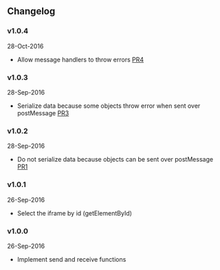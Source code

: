 ## Changelog

### v1.0.4
28-Oct-2016

* Allow message handlers to throw errors [PR4](https://github.com/kadirahq/storybook-channel-postmsg/pull/4)

### v1.0.3
28-Sep-2016

* Serialize data because some objects throw error when sent over postMessage [PR3](https://github.com/kadirahq/storybook-channel-postmsg/pull/3)

### v1.0.2
28-Sep-2016

* Do not serialize data because objects can be sent over postMessage [PR1](https://github.com/kadirahq/storybook-channel-postmsg/pull/1)

### v1.0.1
26-Sep-2016

* Select the iframe by id (getElementById)

### v1.0.0
26-Sep-2016

* Implement send and receive functions
